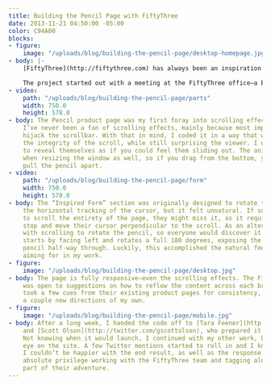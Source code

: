 ```yaml
---
title: Building the Pencil Page with FiftyThree
date: 2013-11-21 04:50:00 -05:00
color: C94A00
blocks:
- figure:
    image: "/uploads/blog/building-the-pencil-page/desktop-homepage.jpg"
- body: |-
    [FiftyThree](http://fiftythree.com) has always been an inspiration of mine—their dedication to craft is admirable. When they asked me to work with them on the product page for their first piece of hardware, [Pencil](http://fiftythree.com/pencil), I jumped at the opportunity.

    The project started out with a meeting at the FiftyThree office—a beautiful loft in Tribeca. [KJ Chun](http://twitter.com/kjchun) walked me through the design he prepared for the page and [Ian Curry](http://twitter.com/heavymeta) showed me a few interaction prototypes for the fancier sections. I wore the serious professional face, but on the inside, I felt like a kid on Christmas Eve, and Santa was giving me a sneak peek at all my presents.
- video:
    path: "/uploads/blog/building-the-pencil-page/parts"
    width: 750.0
    height: 578.0
- body: The Pencil product page was my first foray into scrolling effects—no pressure.
    I’ve never been a fan of scrolling effects, mainly because most implementations
    hijack the scrollbar. With that in mind, I coded it in a way that would maintain
    the integrity of the scroll, while still surprising the viewer. I wanted the parts
    to reveal themselves as if you could feel them sliding out. The animation works
    when resizing the window as well, so if you drag from the bottom, you can actually
    pull the pencil apart.
- video:
    path: "/uploads/blog/building-the-pencil-page/form"
    width: 750.0
    height: 578.0
- body: The “Inspired Form” section was originally designed to rotate the pencil with
    the horizontal tracking of the cursor, but it felt unnatural. If someone were
    to scroll the entirety of the page, they might miss it, as it required them to
    stop and move their cursor perpendicular to the scroll. As an alternative, I experimented
    with scrolling to rotate the pencil, so everyone would discover it. The pencil
    starts by facing left and rotates a full 180 degrees, exposing the front of the
    pencil half-way through. Luckily, this accomplished the natural feel I’m always
    aiming for in my work.
- figure:
    image: "/uploads/blog/building-the-pencil-page/desktop.jpg"
- body: The page is fully responsive—even the scrolling effects. The FiftyThree team
    was open to suggestions on how to reflow the content across each breakpoint. I
    took a few cues from their existing product pages for consistency, but also tried
    a couple new directions of my own.
- figure:
    image: "/uploads/blog/building-the-pencil-page/mobile.jpg"
- body: After a long week, I handed the code off to [Tara Feener](http://twitter.com/tfeener)
    and [Scott Olson](http://twitter.com/gscottolson), who prepared it for production.
    Not knowing when it would launch, I continued with my other work, but kept an
    eye on the site. A few Twitter mentions started to roll in and I knew it was live.
    I couldn’t be happier with the end result, as well as the response. It was an
    absolute privilege working with the FiftyThree team and tagging along for a small
    part of their adventure.
---
```


